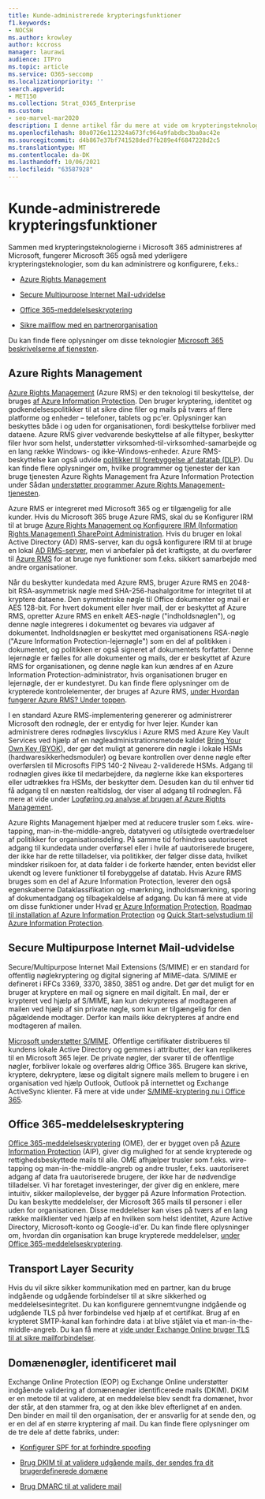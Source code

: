 ```yaml
---
title: Kunde-administrerede krypteringsfunktioner
f1.keywords:
- NOCSH
ms.author: krowley
author: kccross
manager: laurawi
audience: ITPro
ms.topic: article
ms.service: O365-seccomp
ms.localizationpriority: ''
search.appverid:
- MET150
ms.collection: Strat_O365_Enterprise
ms.custom:
- seo-marvel-mar2020
description: I denne artikel får du mere at vide om krypteringsteknologier, som du kan administrere og konfigurere i Microsoft 365.
ms.openlocfilehash: 80a0726e112324a673fc964a9fabdbc3ba0ac42e
ms.sourcegitcommit: d4b867e37bf741528ded7fb289e4f6847228d2c5
ms.translationtype: MT
ms.contentlocale: da-DK
ms.lasthandoff: 10/06/2021
ms.locfileid: "63587928"
---
```

# <a name="customer-managed-encryption-features"></a>Kunde-administrerede krypteringsfunktioner

Sammen med krypteringsteknologierne i Microsoft 365 administreres af Microsoft, fungerer Microsoft 365 også med yderligere krypteringsteknologier, som du kan administrere og konfigurere, f.eks.:

- [Azure Rights Management](/azure/information-protection/what-is-azure-rms)

- [Secure Multipurpose Internet Mail-udvidelse](https://blogs.technet.com/b/exchange/archive/2014/12/15/how-to-configure-s-mime-in-office-365.aspx)

- [Office 365-meddelelseskryptering](https://products.office.com/en-us/exchange/office-365-message-encryption)

- [Sikre mailflow med en partnerorganisation](/exchange/mail-flow-best-practices/use-connectors-to-configure-mail-flow/set-up-connectors-for-secure-mail-flow-with-a-partner)

Du kan finde flere oplysninger om disse teknologier [Microsoft 365 beskrivelserne af tjenesten](/office365/servicedescriptions/office-365-service-descriptions-technet-library).

## <a name="azure-rights-management"></a>Azure Rights Management

[Azure Rights Management](/azure/information-protection/what-is-azure-rms) (Azure RMS) er den teknologi til beskyttelse, der bruges [af Azure Information Protection](/information-protection/understand-explore/what-is-information-protection). Den bruger kryptering, identitet og godkendelsespolitikker til at sikre dine filer og mails på tværs af flere platforme og enheder – telefoner, tablets og pc'er. Oplysninger kan beskyttes både i og uden for organisationen, fordi beskyttelse forbliver med dataene. Azure RMS giver vedvarende beskyttelse af alle filtyper, beskytter filer hvor som helst, understøtter virksomhed-til-virksomhed-samarbejde og en lang række Windows- og ikke-Windows-enheder. Azure RMS-beskyttelse kan også udvide [politikker til forebyggelse af datatab (DLP](/exchange/security-and-compliance/data-loss-prevention/data-loss-prevention)). Du kan finde flere oplysninger om, hvilke programmer og tjenester der kan bruge tjenesten Azure Rights Management fra Azure Information Protection under Sådan [understøtter programmer Azure Rights Management-tjenesten](/information-protection/understand-explore/applications-support).

Azure RMS er integreret med Microsoft 365 og er tilgængelig for alle kunder. Hvis du Microsoft 365 bruge Azure RMS, skal du se Konfigurer IRM til at bruge [Azure Rights Management og Konfigurere IRM (Information Rights Management) SharePoint Administration](../enterprise/activate-rms-in-microsoft-365.md). Hvis du bruger en lokal Active Directory (AD) RMS-server, kan du også konfigurere IRM til at bruge en lokal [AD RMS-server](/office365/SecurityCompliance/configure-irm-to-use-an-on-premises-ad-rms-server), men vi anbefaler på det kraftigste, at du overfører til [Azure RMS](/azure/information-protection/migrate-from-ad-rms-to-azure-rms) for at bruge nye funktioner som f.eks. sikkert samarbejde med andre organisationer.

Når du beskytter kundedata med Azure RMS, bruger Azure RMS en 2048-bit RSA-asymmetrisk nøgle med SHA-256-hashalgoritme for integritet til at kryptere dataene. Den symmetriske nøgle til Office dokumenter og mail er AES 128-bit. For hvert dokument eller hver mail, der er beskyttet af Azure RMS, opretter Azure RMS en enkelt AES-nøgle ("indholdsnøglen"), og denne nøgle integreres i dokumentet og bevares via udgaver af dokumentet. Indholdsnøglen er beskyttet med organisationens RSA-nøgle ("Azure Information Protection-lejernøgle") som en del af politikken i dokumentet, og politikken er også signeret af dokumentets forfatter. Denne lejernøgle er fælles for alle dokumenter og mails, der er beskyttet af Azure RMS for organisationen, og denne nøgle kan kun ændres af en Azure Information Protection-administrator, hvis organisationen bruger en lejernøgle, der er kundestyret. Du kan finde flere oplysninger om de krypterede kontrolelementer, der bruges af Azure RMS, [under Hvordan fungerer Azure RMS? Under toppen](/information-protection/understand-explore/how-does-it-work).

I en standard Azure RMS-implementering genererer og administrerer Microsoft den rodnøgle, der er entydig for hver lejer. Kunder kan administrere deres rodnøgles livscyklus i Azure RMS med Azure Key Vault Services ved hjælp af en nøgleadministrationsmetode kaldet [Bring Your Own Key (BYOK),](/azure/information-protection/plan-implement-tenant-key) der gør det muligt at generere din nøgle i lokale HSMs (hardwaresikkerhedsmoduler) og bevare kontrollen over denne nøgle efter overførslen til Microsofts FIPS 140-2 Niveau 2-validerede HSMs. Adgang til rodnøglen gives ikke til medarbejdere, da nøglerne ikke kan eksporteres eller udtrækkes fra HSMs, der beskytter dem. Desuden kan du til enhver tid få adgang til en næsten realtidslog, der viser al adgang til rodnøglen. Få mere at vide under [Logføring og analyse af brugen af Azure Rights Management](/azure/information-protection/log-analyze-usage).

Azure Rights Management hjælper med at reducere trusler som f.eks. wire-tapping, man-in-the-middle-angreb, datatyveri og utilsigtede overtrædelser af politikker for organisationsdeling. På samme tid forhindres uautoriseret adgang til kundedata under overførsel eller i hvile af uautoriserede brugere, der ikke har de rette tilladelser, via politikker, der følger disse data, hvilket mindsker risikoen for, at data falder i de forkerte hænder, enten bevidst eller ukendt og levere funktioner til forebyggelse af datatab. Hvis Azure RMS bruges som en del af Azure Information Protection, leverer den også egenskaberne Dataklassifikation og -mærkning, indholdsmærkning, sporing af dokumentadgang og tilbagekaldelse af adgang. Du kan få mere at vide om disse funktioner under Hvad [er Azure Information Protection](/information-protection/understand-explore/what-is-information-protection), [Roadmap til installation af Azure Information Protection](/information-protection/plan-design/deployment-roadmap) og [Quick Start-selvstudium til Azure Information Protection](/information-protection/get-started/infoprotect-quick-start-tutorial).

## <a name="secure-multipurpose-internet-mail-extension"></a>Secure Multipurpose Internet Mail-udvidelse

Secure/Multipurpose Internet Mail Extensions (S/MIME) er en standard for offentlig nøglekryptering og digital signering af MIME-data. S/MIME er defineret i RFCs 3369, 3370, 3850, 3851 og andre. Det gør det muligt for en bruger at kryptere en mail og signere en mail digitalt. En mail, der er krypteret ved hjælp af S/MIME, kan kun dekrypteres af modtageren af mailen ved hjælp af sin private nøgle, som kun er tilgængelig for den pågældende modtager. Derfor kan mails ikke dekrypteres af andre end modtageren af mailen.

[Microsoft understøtter S/MIME](https://blogs.technet.com/b/exchange/archive/2014/12/15/how-to-configure-s-mime-in-office-365.aspx). Offentlige certifikater distribueres til kundens lokale Active Directory og gemmes i attributter, der kan replikeres til en Microsoft 365 lejer. De private nøgler, der svarer til de offentlige nøgler, forbliver lokale og overføres aldrig Office 365. Brugere kan skrive, kryptere, dekryptere, læse og digitalt signere mails mellem to brugere i en organisation ved hjælp Outlook, Outlook på internettet og Exchange ActiveSync klienter. Få mere at vide under [S/MIME-kryptering nu i Office 365](https://blogs.office.com/2014/02/26/smime-encryption-now-in-office-365/).

## <a name="office-365-message-encryption"></a>Office 365-meddelelseskryptering

[Office 365-meddelelseskryptering](https://products.office.com/exchange/office-365-message-encryption) (OME), der er bygget oven på [Azure Information Protection](/information-protection/understand-explore/what-is-information-protection) (AIP), giver dig mulighed for at sende krypterede og rettighedsbeskyttede mails til alle. OME afhjælper trusler som f.eks. wire-tapping og man-in-the-middle-angreb og andre trusler, f.eks. uautoriseret adgang af data fra uautoriserede brugere, der ikke har de nødvendige tilladelser. Vi har foretaget investeringer, der giver dig en enklere, mere intuitiv, sikker mailoplevelse, der bygger på Azure Information Protection. Du kan beskytte meddelelser, der Microsoft 365 mails til personer i eller uden for organisationen. Disse meddelelser kan vises på tværs af en lang række mailklienter ved hjælp af en hvilken som helst identitet, Azure Active Directory, Microsoft-konto og Google-id'er. Du kan finde flere oplysninger om, hvordan din organisation kan bruge krypterede meddelelser, [under Office 365-meddelelseskryptering](./ome.md).

## <a name="transport-layer-security"></a>Transport Layer Security

Hvis du vil sikre sikker kommunikation med en partner, kan du bruge indgående og udgående forbindelser til at sikre sikkerhed og meddelelsesintegritet. Du kan konfigurere gennemtvungne indgående og udgående TLS på hver forbindelse ved hjælp af et certifikat. Brug af en krypteret SMTP-kanal kan forhindre data i at blive stjålet via et man-in-the-middle-angreb. Du kan få mere at [vide under Exchange Online bruger TLS til at sikre mailforbindelser](./exchange-online-uses-tls-to-secure-email-connections.md).

## <a name="domain-keys-identified-mail"></a>Domænenøgler, identificeret mail

Exchange Online Protection (EOP) og Exchange Online understøtter indgående validering af domænenøgler identificerede mails (DKIM). DKIM er en metode til at validere, at en meddelelse blev sendt fra domænet, hvor der står, at den stammer fra, og at den ikke blev efterlignet af en anden. Den binder en mail til den organisation, der er ansvarlig for at sende den, og er en del af en større kryptering af mail. Du kan finde flere oplysninger om de tre dele af dette fabriks, under:

- [Konfigurer SPF for at forhindre spoofing](/office365/SecurityCompliance/set-up-spf-in-office-365-to-help-prevent-spoofing)

- [Brug DKIM til at validere udgående mails, der sendes fra dit brugerdefinerede domæne](/office365/SecurityCompliance/use-dkim-to-validate-outbound-email)

- [Brug DMARC til at validere mail](/office365/SecurityCompliance/use-dmarc-to-validate-email)